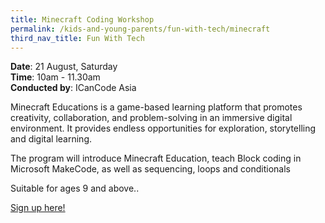 ```yaml
---
title: Minecraft Coding Workshop
permalink: /kids-and-young-parents/fun-with-tech/minecraft
third_nav_title: Fun With Tech
---
```

**Date**: 21 August, Saturday<br>
**Time**: 10am - 11.30am  
**Conducted by**: ICanCode Asia

Minecraft Educations is a game-based 
learning platform that promotes creativity, 
collaboration, and problem-solving in an 
immersive digital environment. It provides 
endless opportunities for exploration, 
storytelling and digital learning.

The program will introduce Minecraft
Education, teach Block coding in Microsoft 
MakeCode, as well as sequencing, loops and 
conditionals


Suitable for ages 9 and above.. 

[Sign up here!](https://www.eventbrite.sg/e/in-support-of-smartnationtogether-icancode-minecraft-coding-workshop-tickets-163807908865/)